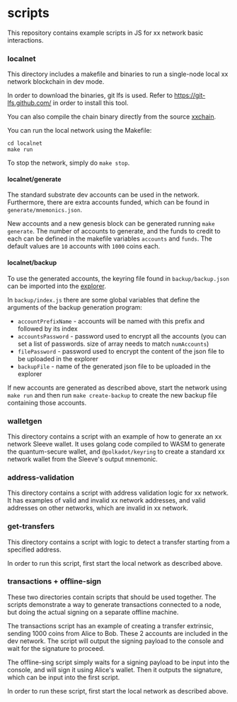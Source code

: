 # scripts

This repository contains example scripts in JS for xx network basic interactions.

### localnet
This directory includes a makefile and binaries to run a single-node local xx network blockchain in dev mode.

In order to download the binaries, git lfs is used.
Refer to  https://git-lfs.github.com/ in order to install this tool.

You can also compile the chain binary directly from the source [xxchain](https://github.com/xx-labs/xxchain). 

You can run the local network using the Makefile:
 ```
cd localnet
make run
 ```

To stop the network, simply do `make stop`.

#### localnet/generate

The standard substrate dev accounts can be used in the network. Furthermore, there are extra accounts
funded, which can be found in `generate/mnemonics.json`.

New accounts and a new genesis block can be generated running `make generate`. The number of accounts
to generate, and the funds to credit to each can be defined in the makefile variables `accounts` and `funds`.
The default values are `10` accounts with `1000` coins each.

#### localnet/backup

To use the generated accounts, the keyring file found in `backup/backup.json` can be imported into the [explorer](https://explorer.xx.network).

In `backup/index.js` there are some global variables that define the arguments of the backup generation program:
- `accountPrefixName` - accounts will be named with this prefix and followed by its index
- `accountsPassword` - password used to encrypt all the accounts (you can set a list of passwords. size of array needs to match `numAccounts`)
- `filePassword` - password used to encrypt the content of the json file to be uploaded in the explorer
- `backupFile` - name of the generated json file to be uploaded in the explorer

If new accounts are generated as described above, start the network using `make run` and then 
run `make create-backup` to create the new backup file containing those accounts.


### walletgen
This directory contains a script with an example of how to generate an xx network Sleeve wallet.
It uses golang code compiled to WASM to generate the quantum-secure wallet, and
`@polkadot/keyring` to create a standard xx network wallet from the Sleeve's output mnemonic.

### address-validation
This directory contains a script with address validation logic for xx network.
It has examples of valid and invalid xx network addresses,
and valid addresses on other networks, which are invalid in xx network.

### get-transfers
This directory contains a script with logic to detect a transfer starting from a specified address.

In order to run this script, first start the local network as described above.

### transactions + offline-sign
These two directories contain scripts that should be used together.
The scripts demonstrate a way to generate transactions connected to a node, but doing the actual
signing on a separate offline machine.

The transactions script has an example of creating a transfer extrinsic, sending 1000 coins
from Alice to Bob. These 2 accounts are included in the dev network.
The script will output the signing payload to the console and wait for the signature to proceed.

The offline-sing script simply waits for a signing payload to be input into the console, and will
sign it using Alice's wallet. Then it outputs the signature, which can be input into the first script.

In order to run these script, first start the local network as described above.
